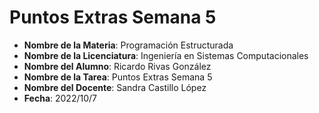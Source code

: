 ﻿Puntos Extras Semana 5
======================

* **Nombre de la Materia**: Programación Estructurada
* **Nombre de la Licenciatura**: Ingeniería en Sistemas Computacionales
* **Nombre del Alumno**: Ricardo Rivas González
* **Nombre de la Tarea**: Puntos Extras Semana 5
* **Nombre del Docente**: Sandra Castillo López
* **Fecha**: 2022/10/7
